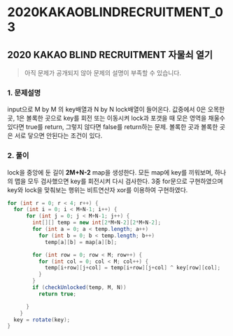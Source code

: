 # 2020KAKAOBLINDRECRUITMENT_03

## 2020 KAKAO BLIND RECRUITMENT 자물쇠 열기
> 아직 문제가 공개되지 않아 문제의 설명이 부족할 수 있습니다.

### 1. 문제설명

input으로 M by M 의 key배열과 N by N lock배열이 들어온다. 값중에서 0은 오목한곳, 1은 볼록한 곳으로 key를 회전 또는 이동시켜 lock과 포갯을 때 모은 영역을 채울수 있다면 true를 return, 그렇지 않다면 false를 return하는 문제. 볼록한 곳과 볼록한 곳은 서로 닿으면 안된다는 조건이 있다.

### 2. 풀이

lock을 중앙에 둔 길이 **2M+N-2** map을 생성한다. 모든 map에 key를 끼워보며, 하나의 맵을 모두 검사했으면 key를 회전시켜 다시 검사한다. 3중 for문으로 구현하였으며 key와 lock을 맞춰보는 행위는 비트연산자 xor를 이용하여 구현하였다.

```java
for (int r = 0; r < 4; r++) {
  for (int i = 0; i < M+N-1; i++) {
      for (int j = 0; j < M+N-1; j++) {
        int[][] temp = new int[2*M+N-2][2*M+N-2];
        for (int a = 0; a < temp.length; a++) 
          for (int b = 0; b < temp.length; b++)
            temp[a][b] = map[a][b];

        for (int row = 0; row < M; row++) {
          for (int col = 0; col < M; col++) {
            temp[i+row][j+col] = temp[i+row][j+col] ^ key[row][col];
          }
        }
        if (checkUnlocked(temp, M, N))
          return true;

      }
    }
  key = rotate(key);
}
```

